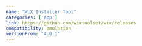 ```yaml
---
name: "WiX Installer Tool"
categories: ['app']
link: https://github.com/wixtoolset/wix/releases
compatibility: emulation
versionFrom: "4.0.1"
---
```


